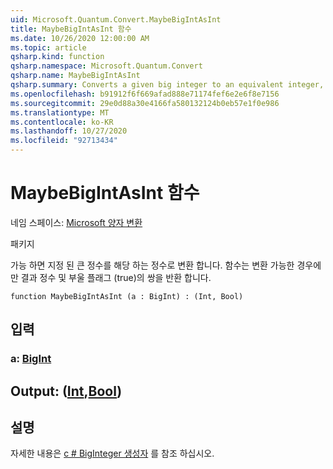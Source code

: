 ```yaml
---
uid: Microsoft.Quantum.Convert.MaybeBigIntAsInt
title: MaybeBigIntAsInt 함수
ms.date: 10/26/2020 12:00:00 AM
ms.topic: article
qsharp.kind: function
qsharp.namespace: Microsoft.Quantum.Convert
qsharp.name: MaybeBigIntAsInt
qsharp.summary: Converts a given big integer to an equivalent integer, if possible. The function returns a pair of the resulting integer and a Boolean flag which is true, if and only if the conversion was possible.
ms.openlocfilehash: b91912f6f669afad888e71174fef6e2e6f8e7156
ms.sourcegitcommit: 29e0d88a30e4166fa580132124b0eb57e1f0e986
ms.translationtype: MT
ms.contentlocale: ko-KR
ms.lasthandoff: 10/27/2020
ms.locfileid: "92713434"
---
```

# <a name="maybebigintasint-function"></a>MaybeBigIntAsInt 함수

네임 스페이스: [Microsoft 양자 변환](xref:Microsoft.Quantum.Convert)

패키지 [](https://nuget.org/packages/)


가능 하면 지정 된 큰 정수를 해당 하는 정수로 변환 합니다.
함수는 변환 가능한 경우에만 결과 정수 및 부울 플래그 (true)의 쌍을 반환 합니다.

```qsharp
function MaybeBigIntAsInt (a : BigInt) : (Int, Bool)
```


## <a name="input"></a>입력

### <a name="a--bigint"></a>a: [BigInt](xref:microsoft.quantum.lang-ref.bigint)





## <a name="output--intbool"></a>Output: ([Int](xref:microsoft.quantum.lang-ref.int),[Bool](xref:microsoft.quantum.lang-ref.bool))



## <a name="remarks"></a>설명

자세한 내용은 [c # BigInteger 생성자](https://docs.microsoft.com/dotnet/api/system.numerics.biginteger.-ctor?view=netframework-4.7.2#System_Numerics_BigInteger__ctor_System_Int64_) 를 참조 하십시오.